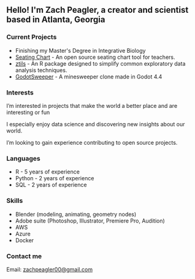 
## Hello! I'm Zach Peagler, a creator and scientist based in Atlanta, Georgia

### Current Projects
- Finishing my Master's Degree in Integrative Biology
- [Seating Chart](https://www.github.com/zachpeagler/SeatingChart) - An open source seating chart tool for teachers.
- [ztils](https://www.github.com/zachpeagler/ztils) - An R package designed to simplify common exploratory data analysis techniques.
- [GodotSweeper](https://www.github.com/zachpeagler/ztils) - A minesweeper clone made in Godot 4.4

### Interests
I’m interested in projects that make the world a better place and are interesting or fun

I especially enjoy data science and discovering new insights about our world.

I’m looking to gain experience contributing to open source projects.

### Languages
- R - 5 years of experience
- Python - 2 years of experience
- SQL - 2 years of experience
  
### Skills
- Blender (modeling, animating, geometry nodes)
- Adobe suite (Photoshop, Illustrator, Premiere Pro, Audition)
- AWS
- Azure
- Docker
  
### Contact me

Email: zachpeagler00@gmail.com

<!--
**zachpeagler/zachpeagler** is a ✨ _special_ ✨ repository because its `README.md` (this file) appears on your GitHub profile.

Here are some ideas to get you started:

- 🔭 I’m currently working on ...
- 🌱 I’m currently learning ...
- 👯 I’m looking to collaborate on ...
- 🤔 I’m looking for help with ...
- 💬 Ask me about ...
- 📫 How to reach me: ...
- 😄 Pronouns: ...
- ⚡ Fun fact: ...
-->
